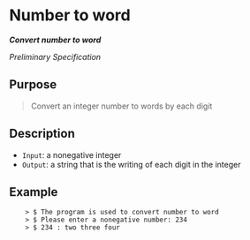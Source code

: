 
# Number to word

***Convert number to word***

*Preliminary Specification*

## Purpose
> Convert an integer number to words by each digit

## Description
- `Input`: a nonegative integer
- `Output`: a string that is the writing of each digit in the integer

## Example
```
	> $ The program is used to convert number to word
	> $ Please enter a nonegative number: 234
	> $ 234 : two three four
```

